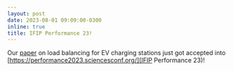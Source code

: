 ```yaml
---
layout: post
date: 2023-08-01 09:09:00-0300
inline: true
title: IFIP Performance 23!
---
```


Our [paper](assets/pdf/performance23.pdf) on load balancing for EV charging stations just got accepted into [https://performance2023.sciencesconf.org/](IFIP Performance 23)!
